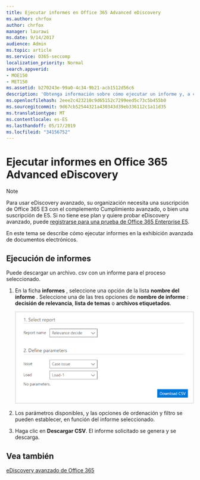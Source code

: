 ```yaml
---
title: Ejecutar informes en Office 365 Advanced eDiscovery
ms.author: chrfox
author: chrfox
manager: laurawi
ms.date: 9/14/2017
audience: Admin
ms.topic: article
ms.service: O365-seccomp
localization_priority: Normal
search.appverid:
- MOE150
- MET150
ms.assetid: b270243e-99a0-4c34-9b21-acb1512d56c6
description: 'Obtenga información sobre cómo ejecutar un informe y, a continuación, descargar el archivo. csv en la exhibición avanzada de documentos electrónicos de Office 365.  '
ms.openlocfilehash: 2eee2c423210c9d65152c7299eed5c73c5b455b0
ms.sourcegitcommit: 9d67cb52544321a430343d39eb336112c1a11d35
ms.translationtype: MT
ms.contentlocale: es-ES
ms.lasthandoff: 05/17/2019
ms.locfileid: "34156752"
---
```

# <a name="run-reports-in-office-365-advanced-ediscovery"></a>Ejecutar informes en Office 365 Advanced eDiscovery

> [!NOTE]
> Para usar eDiscovery avanzado, su organización necesita una suscripción de Office 365 E3 con el complemento Cumplimiento avanzado, o bien una suscripción de E5. Si no tiene ese plan y quiere probar eDiscovery avanzado, puede [registrarse para una prueba de Office 365 Enterprise E5](https://go.microsoft.com/fwlink/p/?LinkID=698279). 
  
En este tema se describe cómo ejecutar informes en la exhibición avanzada de documentos electrónicos.
  
## <a name="running-reports"></a>Ejecución de informes

Puede descargar un archivo. csv con un informe para el proceso seleccionado.
  
1. En la ficha **informes** , seleccione una opción de la lista **nombre del informe** . Seleccione una de las tres opciones de **nombre de informe** : **decisión de relevancia**, **lista de temas** o **archivos etiquetados**.
    
    ![Informes de análisis de exhibición de documentos electrónicos](media/f16aee7a-508f-4acc-99bc-a2c8dec01312.png)
  
2. Los parámetros disponibles, y las opciones de ordenación y filtro se pueden establecer, en función del informe seleccionado. 
    
3. Haga clic en **Descargar CSV**. El informe solicitado se genera y se descarga.
    
## <a name="see-also"></a>Vea también

[eDiscovery avanzado de Office 365](office-365-advanced-ediscovery.md)

